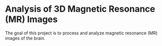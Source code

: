 # Analysis of 3D Magnetic Resonance (MR) Images

The goal of this project is to process and analyze magnetic resonance (MR) images of the brain.

